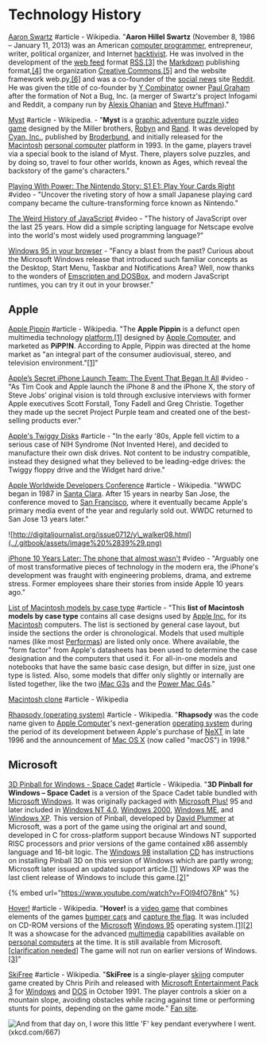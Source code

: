 # Technology History

[Aaron Swartz](https://en.wikipedia.org/wiki/Aaron_Swartz) \#article - Wikipedia. "**Aaron Hillel Swartz** \(November 8, 1986 – January 11, 2013\) was an American [computer programmer](https://en.wikipedia.org/wiki/Computer_programmer), entrepreneur, writer, political organizer, and Internet [hacktivist](https://en.wikipedia.org/wiki/Hacktivism). He was involved in the development of the [web feed](https://en.wikipedia.org/wiki/Web_feed) format [RSS](https://en.wikipedia.org/wiki/RSS),[\[3\]](https://en.wikipedia.org/wiki/Aaron_Swartz#cite_note-harvmag-3) the [Markdown](https://en.wikipedia.org/wiki/Markdown) publishing format,[\[4\]](https://en.wikipedia.org/wiki/Aaron_Swartz#cite_note-markdown-swartz-4) the organization [Creative Commons](https://en.wikipedia.org/wiki/Creative_Commons),[\[5\]](https://en.wikipedia.org/wiki/Aaron_Swartz#cite_note-5) and the website framework web.py,[\[6\]](https://en.wikipedia.org/wiki/Aaron_Swartz#cite_note-grehan-6) and was a co-founder of the [social news](https://en.wikipedia.org/wiki/Social_news) site [Reddit](https://en.wikipedia.org/wiki/Reddit). He was given the title of co-founder by [Y Combinator](https://en.wikipedia.org/wiki/Y_Combinator) owner [Paul Graham](https://en.wikipedia.org/wiki/Paul_Graham_%28programmer%29) after the formation of Not a Bug, Inc. \(a merger of Swartz's project Infogami and Reddit, a company run by [Alexis Ohanian](https://en.wikipedia.org/wiki/Alexis_Ohanian) and [Steve Huffman](https://en.wikipedia.org/wiki/Steve_Huffman)\)."

[Myst](https://en.wikipedia.org/wiki/Myst) \#article - Wikipedia. - "**Myst** is a [graphic adventure](https://en.wikipedia.org/wiki/Graphic_adventure_game) [puzzle video game](https://en.wikipedia.org/wiki/Puzzle_video_game) designed by the Miller brothers, [Robyn](https://en.wikipedia.org/wiki/Robyn_Miller) and [Rand](https://en.wikipedia.org/wiki/Rand_Miller). It was developed by [Cyan, Inc.](https://en.wikipedia.org/wiki/Cyan_Worlds), published by [Broderbund](https://en.wikipedia.org/wiki/Broderbund), and initially released for the [Macintosh](https://en.wikipedia.org/wiki/Macintosh) [personal computer](https://en.wikipedia.org/wiki/Personal_computer) platform in 1993. In the game, players travel via a special book to the island of Myst. There, players solve puzzles, and by doing so, travel to four other worlds, known as Ages, which reveal the backstory of the game's characters."

[Playing With Power: The Nintendo Story: S1 E1: Play Your Cards Right](https://www.crackle.com/watch/playlist/2133917/2516340) \#video - "Uncover the riveting story of how a small Japanese playing card company became the culture-transforming force known as Nintendo."

[The Weird History of JavaScript](https://www.youtube.com/watch?v=Sh6lK57Cuk4&list=PLIilwIraDV2J8hueIWIwvkT3NvfuSChe7&index=3&t=11s) \#video - "The history of JavaScript over the last 25 years. How did a simple scripting language for Netscape evolve into the world's most widely used programming language?"

[Windows 95 in your browser](https://win95.ajf.me/) - "Fancy a blast from the past? Curious about the Microsoft Windows release that introduced such familiar concepts as the Desktop, Start Menu, Taskbar and Notifications Area? Well, now thanks to the wonders of [Emscripten and DOSBox](https://github.com/dreamlayers/em-dosbox), and modern JavaScript runtimes, you can try it out in your browser."

## Apple

[Apple Pippin](https://en.wikipedia.org/wiki/Apple_Pippin) \#article - Wikipedia. "The **Apple Pippin** is a defunct open multimedia technology [platform](https://en.wikipedia.org/wiki/Computing_platform),[\[1\]](https://en.wikipedia.org/wiki/Apple_Pippin#cite_note-faq-1) designed by [Apple Computer](https://en.wikipedia.org/wiki/Apple_Inc.), and marketed as **PiPP!N**. According to Apple, Pippin was directed at the home market as "an integral part of the consumer audiovisual, stereo, and television environment."[\[1\]](https://en.wikipedia.org/wiki/Apple_Pippin#cite_note-faq-1)"

[Apple’s Secret iPhone Launch Team: The Event That Began It All](https://www.youtube.com/watch?v=xxBc1c3uAJw) \#video - "As Tim Cook and Apple launch the iPhone 8 and the iPhone X, the story of Steve Jobs’ original vision is told through exclusive interviews with former Apple executives Scott Forstall, Tony Fadell and Greg Christie. Together they made up the secret Project Purple team and created one of the best-selling products ever."

[Apple's Twiggy Disks](http://www.brouhaha.com/~eric/retrocomputing/lisa/twiggy.html) \#article - "In the early '80s, Apple fell victim to a serious case of NIH Syndrome \(Not Invented Here\), and decided to manufacture their own disk drives. Not content to be industry compatible, instead they designed what they believed to be leading-edge drives: the Twiggy floppy drive and the Widget hard drive."

[Apple Worldwide Developers Conference](https://en.wikipedia.org/wiki/Apple_Worldwide_Developers_Conference) \#article - Wikipedia. "WWDC began in 1987 in [Santa Clara](https://en.wikipedia.org/wiki/Santa_Clara,_California). After 15 years in nearby San Jose, the conference moved to [San Francisco](https://en.wikipedia.org/wiki/San_Francisco), where it eventually became Apple's primary media event of the year and regularly sold out. WWDC returned to San Jose 13 years later."

![http://digitaljournalist.org/issue0712/y\_walker08.html](../.gitbook/assets/image%20%2839%29.png)

[iPhone 10 Years Later: The phone that almost wasn't](https://www.youtube.com/watch?v=FfXuxiO_Iqg) \#video - "Arguably one of most transformative pieces of technology in the modern era, the iPhone's development was fraught with engineering problems, drama, and extreme stress. Former employees share their stories from inside Apple 10 years ago."

[List of Macintosh models by case type](https://en.wikipedia.org/wiki/List_of_Macintosh_models_by_case_type) \#article - "This **list of Macintosh models by case type** contains all case designs used by [Apple Inc.](https://en.wikipedia.org/wiki/Apple_Inc.) for its [Macintosh](https://en.wikipedia.org/wiki/Apple_Macintosh) computers. The list is sectioned by general case layout, but inside the sections the order is chronological. Models that used multiple names \(like most [Performas](https://en.wikipedia.org/wiki/Macintosh_Performa)\) are listed only once. Where available, the "form factor" from Apple's datasheets has been used to determine the case designation and the computers that used it. For all-in-one models and notebooks that have the same basic case design, but differ in size, just one type is listed. Also, some models that differ only slightly or internally are listed together, like the two [iMac G3s](https://en.wikipedia.org/wiki/IMac_G3) and the [Power Mac G4s](https://en.wikipedia.org/wiki/Power_Mac_G4)."

[Macintosh clone](https://en.wikipedia.org/wiki/Macintosh_clone) \#article - Wikipedia

[Rhapsody \(operating system\)](https://en.wikipedia.org/wiki/Rhapsody_%28operating_system%29) \#article - Wikipedia. "**Rhapsody** was the code name given to [Apple Computer](https://en.wikipedia.org/wiki/Apple_Inc.)'s next-generation [operating system](https://en.wikipedia.org/wiki/Operating_system) during the period of its development between Apple's purchase of [NeXT](https://en.wikipedia.org/wiki/NeXT) in late 1996 and the announcement of [Mac OS X](https://en.wikipedia.org/wiki/MacOS) \(now called "macOS"\) in 1998."

## Microsoft

[3D Pinball for Windows - Space Cadet](https://en.wikipedia.org/wiki/Full_Tilt!_Pinball#3D_Pinball_for_Windows_%E2%80%93_Space_Cadet) \#article - Wikipedia. "**3D Pinball for Windows – Space Cadet** is a version of the Space Cadet table bundled with [Microsoft Windows](https://en.wikipedia.org/wiki/Microsoft_Windows). It was originally packaged with [Microsoft Plus!](https://en.wikipedia.org/wiki/Microsoft_Plus!) 95 and later included in [Windows NT 4.0](https://en.wikipedia.org/wiki/Windows_NT_4.0), [Windows 2000](https://en.wikipedia.org/wiki/Windows_2000), [Windows ME](https://en.wikipedia.org/wiki/Windows_ME), and [Windows XP](https://en.wikipedia.org/wiki/Windows_XP). This version of Pinball, developed by [David Plummer](https://en.wikipedia.org/wiki/David_Plummer_%28programmer%29) at Microsoft, was a port of the game using the original art and sound, developed in C for cross-platform support because Windows NT supported RISC processors and prior versions of the game contained x86 assembly language and 16-bit logic. The [Windows 98](https://en.wikipedia.org/wiki/Windows_98) installation [CD](https://en.wikipedia.org/wiki/CD) has instructions on installing Pinball 3D on this version of Windows which are partly wrong; Microsoft later issued an updated support article.[\[1\]](https://en.wikipedia.org/wiki/Full_Tilt!_Pinball#cite_note-1) Windows XP was the last client release of Windows to include this game.[\[2\]](https://en.wikipedia.org/wiki/Full_Tilt!_Pinball#cite_note-MSDN-2)"

{% embed url="https://www.youtube.com/watch?v=FOl94fO78nk" %}

[Hover!](https://en.wikipedia.org/wiki/Hover!) \#article - Wikipedia. "**Hover!** is a [video game](https://en.wikipedia.org/wiki/Video_game) that combines elements of the games [bumper cars](https://en.wikipedia.org/wiki/Bumper_cars) and [capture the flag](https://en.wikipedia.org/wiki/Capture_the_flag). It was included on CD-ROM versions of the [Microsoft](https://en.wikipedia.org/wiki/Microsoft) [Windows 95](https://en.wikipedia.org/wiki/Windows_95) operating system.[\[1\]](https://en.wikipedia.org/wiki/Hover!#cite_note-nytimes-1)[\[2\]](https://en.wikipedia.org/wiki/Hover!#cite_note-2) It was a showcase for the advanced [multimedia](https://en.wikipedia.org/wiki/Multimedia) capabilities available on [personal computers](https://en.wikipedia.org/wiki/Personal_computer) at the time. It is still available from Microsoft.\[[clarification needed](https://en.wikipedia.org/wiki/Wikipedia:Please_clarify)\] The game will not run on earlier versions of Windows.[\[3\]](https://en.wikipedia.org/wiki/Hover!#cite_note-3)"

[SkiFree](https://en.wikipedia.org/wiki/SkiFree) \#article - Wikipedia. "**SkiFree** is a single-player [skiing](https://en.wikipedia.org/wiki/Skiing) computer game created by Chris Pirih and released with [Microsoft Entertainment Pack 3](https://en.wikipedia.org/wiki/Microsoft_Entertainment_Pack) for [Windows](https://en.wikipedia.org/wiki/Microsoft_Windows) and [DOS](https://en.wikipedia.org/wiki/DOS) in October 1991. The player controls a skier on a mountain slope, avoiding obstacles while racing against time or performing stunts for points, depending on the game mode." [Fan site](https://ski.ihoc.net/).

![And from that day on, I wore this little &apos;F&apos; key pendant everywhere I went. \(xkcd.com/667\)](https://imgs.xkcd.com/comics/skifree.png)

